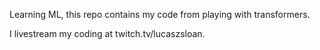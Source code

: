 Learning ML, this repo contains my code from playing with transformers.

I livestream my coding at twitch.tv/lucaszsloan.